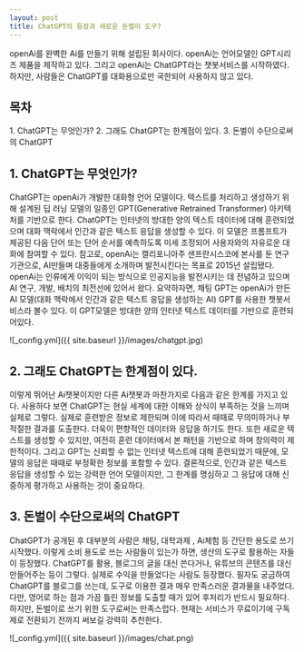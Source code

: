 ```yaml
---
layout: post
title: ChatGPT의 등장과 새로운 돈벌이 도구?
---
```


openAi를 완벽한 Ai를 만들기 위해 설립된 회사이다. openAi는 언어모델인 GPT시리즈 제품을 제작하고 있다.
그리고 openAi는 ChatGPT라는 챗봇서비스를 시작하였다. 하지만, 사람들은 ChatGPT를 대화용으로만 국한되어 사용하지 않고 있다.

<h2>목차</h2>
1. ChatGPT는 무엇인가?
2. 그래도 ChatGPT는 한계점이 있다.
3. 돈벌이 수단으로써의 ChatGPT

<h2>1. ChatGPT는 무엇인가?</h2>

ChatGPT는 openAi가 개발한 대화형 언어 모델이다. 텍스트를 처리하고 생성하기 위해 설계된 딥 러닝 모델의 일종인 GPT(Generative Retrained Transformer) 아키텍처를 기반으로 한다.
ChatGPT는 인터넷의 방대한 양의 텍스트 데이터에 대해 훈련되었으며 대화 맥락에서 인간과 같은 텍스트 응답을 생성할 수 있다. 
이 모델은 프롬프트가 제공된 다음 단어 또는 단어 순서를 예측하도록 미세 조정되어 사용자와의 자유로운 대화에 참여할 수 있다.
참고로, openAi는 캘리포니아주 샌프란시스코에 본사를 둔 연구기관으로, AI만들며 대중들에게 소개하며 발전시킨다는 목표로 2015년 설립됐다. openAi는 인류에게 이익이 되는 방식으로 인공지능을 발전시키는 데 전념하고 있으며 AI 연구, 개발, 배치의 최전선에 있어서 왔다. 요약하자면, 채팅 GPT는 openAi가 만든 AI 모델(대화 맥락에서 인간과 같은 텍스트 응답을 생성하는 AI) GPT를 사용한 챗봇서비스라 볼수 있다. 이 GPT모델은 방대한 양의 인터넷 텍스트 데이터를 기반으로 훈련되어있다.

![_config.yml]({{ site.baseurl }}/images/chatgpt.jpg)


<h2>2. 그래도 ChatGPT는 한계점이 있다.</h2>

이렇게 뛰어난 Ai챗봇이지만 다른 Ai챗봇과 마찬가지로 다음과 같은 한계를 가지고 있다.
사용하다 보면 ChatGPT는 현실 세계에 대한 이해와 상식이 부족하는 것을 느끼며 실제로 그렇다. 실제로 훈련받은 정보로 제한되며 이에 따라서 때때로 무의미하거나 부적절한 결과를 도출한다. 더욱이 편향적인 데이터와 응답을 하기도 한다.
또한 새로운 텍스트를 생성할 수 있지만, 여전히 훈련 데이터에서 본 패턴을 기반으로 하며 창의력이 제한적이다.
그리고 GPT는 신뢰할 수 없는 인터넷 텍스트에 대해 훈련되었기 때문에, 모델의 응답은 때때로 부정확한 정보를 포함할 수 있다.
결론적으로, 인간과 같은 텍스트 응답을 생성할 수 있는 강력한 언어 모델이지만, 그 한계를 명심하고 그 응답에 대해 신중하게 평가하고 사용하는 것이 중요하다.

<h2>3. 돈벌이 수단으로써의 ChatGPT</h2>

ChatGPT가 공개된 후 대부분의 사람은 채팅, 대학과제 , Ai체험 등 간단한 용도로 쓰기 시작했다.
이렇게 소비 용도로 쓰는 사람들이 있는가 하면, 생산의 도구로 활용하는 자들이 등장했다.
ChatGPT를 활용, 블로그의 글을 대신 쓴다거나, 유튜브의 콘텐츠를 대신 만들어주는 등이 그렇다.
실제로 수익을 만들었다는 사람도 등장했다.
필자도 궁금하여 ChatGPT를 블로그를 쓰는데, 도구로 이용한 결과 매우 만족스러운 결과물을 내주었다.
다만, 영어로 하는 점과 가끔 틀린 정보를 도출할 때가 있어 후처리가 반드시 필요하다. 
하지만, 돈벌이로 쓰기 위한 도구로써는 만족스럽다. 
현재는 서비스가 무료이기에 구독제로 전환되기 전까지 써보길 강력히 추천한다.

![_config.yml]({{ site.baseurl }}/images/chat.png)

